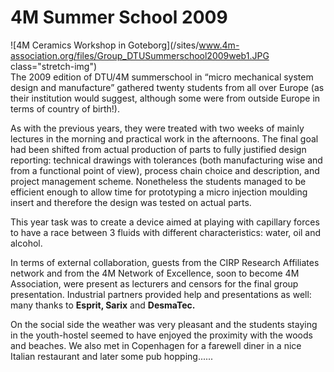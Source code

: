 # 4M Summer School 2009

![4M Ceramics Workshop in Goteborg](/sites/www.4m-association.org/files/Group_DTUSummerschool2009web1.JPG class="stretch-img")  
The 2009 edition of DTU/4M summerschool in “micro mechanical system design and manufacture” gathered twenty students from all over Europe (as their institution would suggest, although some were from outside Europe in terms of country of birth!).
<!--break-->
As with the previous years, they were treated with two weeks of mainly lectures in the morning and practical work in the afternoons. The final goal had been shifted from actual production of parts to fully justified design reporting: technical drawings with tolerances (both manufacturing wise and from a functional point of view), process chain choice and description, and project management scheme. Nonetheless the students managed to be efficient enough to allow time for prototyping a micro injection moulding insert and therefore the design was tested on actual parts.

This year task was to create a device aimed at playing with capillary forces to have a race between 3 fluids with different characteristics: water, oil and alcohol.

In terms of external collaboration, guests from the CIRP Research Affiliates network and from the 4M  Network of Excellence, soon to become 4M Association, were present as lecturers and censors for the final group presentation. Industrial partners provided help and presentations as well: many thanks to <b>Esprit, Sarix</b> and <b>DesmaTec.</b>

On the social side the weather was very pleasant and the students staying in the youth-hostel seemed to have enjoyed the proximity with the woods and beaches. We also met in Copenhagen for a farewell diner in a nice Italian restaurant and later some pub hopping......